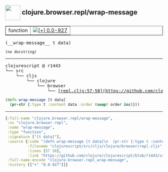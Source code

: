 ## <img width="48px" valign="middle" src="http://i.imgur.com/Hi20huC.png"> clojure.browser.repl/wrap-message

 <table border="1">
<tr>
<td>function</td>
<td><a href="https://github.com/cljsinfo/api-refs/tree/0.0-927"><img valign="middle" alt="[+] 0.0-927" src="https://img.shields.io/badge/+-0.0--927-lightgrey.svg"></a> </td>
</tr>
</table>

 <samp>
(__wrap-message__ t data)<br>
</samp>

```
(no docstring)
```

---

 <pre>
clojurescript @ r1443
└── src
    └── cljs
        └── clojure
            └── browser
                └── <ins>[repl.cljs:57-58](https://github.com/clojure/clojurescript/blob/r1443/src/cljs/clojure/browser/repl.cljs#L57-L58)</ins>
</pre>

```clj
(defn wrap-message [t data]
  (pr-str {:type t :content data :order (swap! order inc)}))
```


---

```clj
{:full-name "clojure.browser.repl/wrap-message",
 :ns "clojure.browser.repl",
 :name "wrap-message",
 :type "function",
 :signature ["[t data]"],
 :source {:code "(defn wrap-message [t data]\n  (pr-str {:type t :content data :order (swap! order inc)}))",
          :filename "clojurescript/src/cljs/clojure/browser/repl.cljs",
          :lines [57 58],
          :link "https://github.com/clojure/clojurescript/blob/r1443/src/cljs/clojure/browser/repl.cljs#L57-L58"},
 :full-name-encode "clojure.browser.repl_wrap-message",
 :history [["+" "0.0-927"]]}

```
